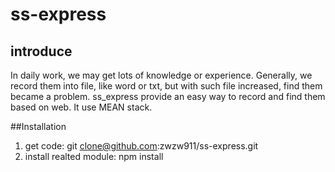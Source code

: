 # ss-express
## introduce
In daily work, we may get lots of knowledge or experience. Generally, we record them into file, like word or txt, but with such file increased, find them became a problem. 
ss_express provide an easy way to record and find them based on web. It use MEAN stack.

##Installation
1. get code: 
   git clone@github.com:zwzw911/ss-express.git
2. install realted module:
   npm install
